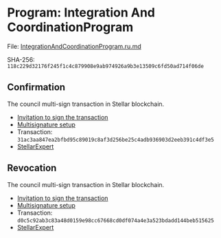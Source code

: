 # Program: Integration And CoordinationProgram

File: [IntegrationAndCoordinationProgram.ru.md](IntegrationAndCoordinationProgram.ru.md)

SHA-256: `118c229d32176f245f1c4c879908e9ab974926a9b3e13509c6fd50ad714f06de`

## Confirmation

The council multi-sign transaction in Stellar blockchain.

- [Invitation to sign the transaction](https://t.me/c/2042260878/242)
- [Multisignature setup](https://eurmtl.me/sign_tools/31ac3aa847ea2bfbd95c89019c8af3d256be25c4adb936903d2eeb391c4df3e5)
- Transaction: `31ac3aa847ea2bfbd95c89019c8af3d256be25c4adb936903d2eeb391c4df3e5`
- [StellarExpert](https://stellar.expert/explorer/public/tx/31ac3aa847ea2bfbd95c89019c8af3d256be25c4adb936903d2eeb391c4df3e5)

## Revocation

The council multi-sign transaction in Stellar blockchain.

- [Invitation to sign the transaction](https://t.me/c/2042260878/600)
- [Multisignature setup](https://eurmtl.me/sign_tools/d0c5c92ab3c83a48d0159e98cc67668cd0df074a4e3a523bdadd144beb515625)
- Transaction: `d0c5c92ab3c83a48d0159e98cc67668cd0df074a4e3a523bdadd144beb515625`
- [StellarExpert](https://stellar.expert/explorer/public/tx/d0c5c92ab3c83a48d0159e98cc67668cd0df074a4e3a523bdadd144beb515625)
